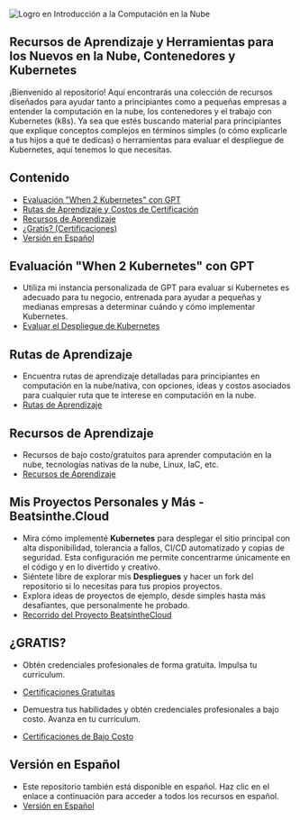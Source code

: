 ![Logro en Introducción a la Computación en la Nube](https://yt3.googleusercontent.com/oe2Q9wYI94GnBLTfNmVYR_0B2BvS3E4o6xHHlKZkyWC23EMelJuO32KBxKXAoC9x3jtym7gtwg=s900-c-k-c0x00ffffff-no-rj)

## Recursos de Aprendizaje y Herramientas para los Nuevos en la Nube, Contenedores y Kubernetes

¡Bienvenido al repositorio! Aquí encontrarás una colección de recursos diseñados para ayudar tanto a principiantes como a pequeñas empresas a entender la computación en la nube, los contenedores y el trabajo con Kubernetes (k8s). Ya sea que estés buscando material para principiantes que explique conceptos complejos en términos simples (o cómo explicarle a tus hijos a qué te dedicas) o herramientas para evaluar el despliegue de Kubernetes, aquí tenemos lo que necesitas.

## Contenido

- [Evaluación "When 2 Kubernetes" con GPT](#When-2-K8s-Evaluation-GPT)
- [Rutas de Aprendizaje y Costos de Certificación](#learning-pathways)
- [Recursos de Aprendizaje](#learning-resources)
- [¿Gratis? (Certificaciones)](#for-free)
- [Versión en Español](#spanish-version)

## Evaluación "When 2 Kubernetes" con GPT
- Utiliza mi instancia personalizada de GPT para evaluar si Kubernetes es adecuado para tu negocio, entrenada para ayudar a pequeñas y medianas empresas a determinar cuándo y cómo implementar Kubernetes.
- [Evaluar el Despliegue de Kubernetes](https://github.com/catinahat85/GitGudAtCloudNative/blob/spanish/Projects/When-2-K8s-Evaluation-GPT.md)

## Rutas de Aprendizaje
- Encuentra rutas de aprendizaje detalladas para principiantes en computación en la nube/nativa, con opciones, ideas y costos asociados para cualquier ruta que te interese en computación en la nube.
- [Rutas de Aprendizaje](https://github.com/catinahat85/GitGudAtCloudNative/blob/spanish/learning-pathways/README.md)

## Recursos de Aprendizaje
- Recursos de bajo costo/gratuitos para aprender computación en la nube, tecnologías nativas de la nube, Linux, IaC, etc.
- [Recursos de Aprendizaje](https://github.com/catinahat85/GitGudAtCloudNative/blob/spanish/learning-resources/README.md)

## Mis Proyectos Personales y Más - Beatsinthe.Cloud
- Mira cómo implementé **Kubernetes** para desplegar el sitio principal con alta disponibilidad, tolerancia a fallos, CI/CD automatizado y copias de seguridad. Esta configuración me permite concentrarme únicamente en el código y en lo divertido y creativo.
- Siéntete libre de explorar mis **Despliegues** y hacer un fork del repositorio si lo necesitas para tus propios proyectos.
- Explora ideas de proyectos de ejemplo, desde simples hasta más desafiantes, que personalmente he probado.
- [Recorrido del Proyecto BeatsintheCloud](https://github.com/catinahat85/GitGudAtCloudNative/blob/spanish/Projects/)

## ¿GRATIS?
- Obtén credenciales profesionales de forma gratuita. Impulsa tu currículum.
- [Certificaciones Gratuitas](https://github.com/catinahat85/GitGudAtCloudNative/tree/spanish/learning-resources/freecertifications)

- Demuestra tus habilidades y obtén credenciales profesionales a bajo costo. Avanza en tu currículum.
- [Certificaciones de Bajo Costo](https://github.com/catinahat85/GitGudAtCloudNative/tree/spanish/learning-resources/lowcostcertifications)

## Versión en Español
- Este repositorio también está disponible en español. Haz clic en el enlace a continuación para acceder a todos los recursos en español.
- [Versión en Español](https://github.com/catinahat85/GitGudAtCloudNative/blob/spanish/spanish-version/README.md)
